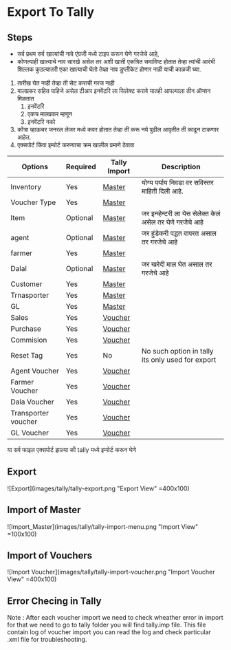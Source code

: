 # Export To Tally

## Steps

- सर्व प्रथम सर्व खात्यांची नावे एंग्रजी मध्ये टाइप करून घेणे गरजेचे आहे,
- कोणत्याही खात्याचे नाव सारखे असेल तर अशी खाती एकत्रित समाविष्ट होतात तेव्हा त्यांची आरंभी शिल्लक कुठल्यातरी एका खात्याची घेतो तेव्हा नाव डुप्लीकेट होणार नाही याची काळजी घ्या.

1. तारीख घेत नाही तेव्हा ती सेट कराची गरज नाही
1. मालप्रकर सहित पाहिजे असेल टीआर इनवेंटरि ला सिलेक्ट करावे यातही आपल्याला तीन ऑप्शन मिळतात
   1. इनवेंटरि
   1. एकच मालप्रकर म्हणून
   1. इनवेंटरि नको
1. कोंत्रा व्हाऊचर जनरल लेजर मध्ये कवर होतात तेव्हा ती करू नये पुढील आवृतीत ती काढून टाकणार आहेत.
1. एक्सपोर्ट किंवा इम्पोर्ट करण्याचा क्रम खालील प्रमाणे ठेवावा

| Options             | Required | Tally Import                  | Description                                                 |
| ------------------- | -------- | ----------------------------- | ----------------------------------------------------------- |
| Inventory           | Yes      | [Master](#Import-of-Master)   | योग्य पर्याय निवडा वर सविस्तर माहिती दिली आहे.              |
| Voucher Type        | Yes      | [Master](#Import-of-Master)   |                                                             |
| Item                | Optional | [Master](#Import-of-Master)   | जर इन्व्हेन्टरी ला येस सेलेक्त केलं असेल तर घेणे गरजेचे आहे |
| agent               | Optional | [Master](#Import-of-Master)   | जर हुंडेकरी पद्धत वापरत असाल तर गरजेचे आहे                  |
| farmer              | Yes      | [Master](#Import-of-Master)   |                                                             |
| Dalal               | Optional | [Master](#Import-of-Master)   | जर खरेदी माल घेत असाल तर गरजेचे आहे                         |
| Customer            | Yes      | [Master](#Import-of-Master)   |                                                             |
| Trnasporter         | Yes      | [Master](#Import-of-Master)   |                                                             |
| GL                  | Yes      | [Master](#Import-of-Master)   |                                                             |
| Sales               | Yes      | [Voucher](#Import-of-Voucher) |                                                             |
| Purchase            | Yes      | [Voucher](#Import-of-Voucher) |                                                             |
| Commision           | Yes      | [Voucher](#Import-of-Voucher) |                                                             |
| Reset Tag           | Yes      | No                            | No such option in tally its only used for export            |
| Agent Voucher       | Yes      | [Voucher](#Import-of-Voucher) |                                                             |
| Farmer Voucher      | Yes      | [Voucher](#Import-of-Voucher) |                                                             |
| Dala Voucher        | Yes      | [Voucher](#Import-of-Voucher) |                                                             |
| Transporter voucher | Yes      | [Voucher](#Import-of-Voucher) |                                                             |
| GL Voucher          | Yes      | [Voucher](#Import-of-Voucher) |                                                             |

या सर्व फाइल एक्सपोर्ट झाल्या की tally मध्ये इम्पोर्ट करून घेणे

## Export

![Export](images/tally/tally-export.png "Export View" =400x100)

## Import of Master

![Import_Master](images/tally/tally-import-menu.png "Import View" =100x100)

## Import of Vouchers

![Import Voucher](images/tally/tally-import-voucher.png "Import Voucher View" =400x100)

## Error Checing in Tally

Note : After each voucher import we need to check wheather error in import for that we need to go to tally folder you will find tally.imp file. This file contain log of voucher import you can read the log and check particular .xml file for troubleshooting.
